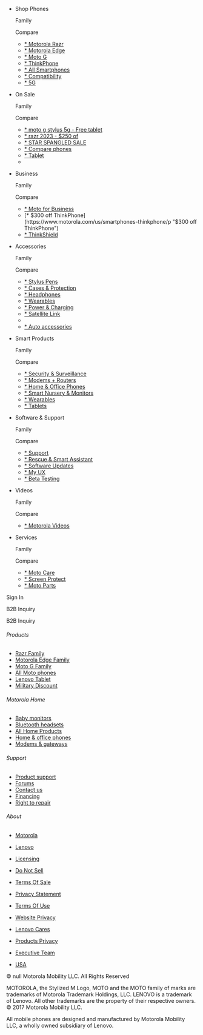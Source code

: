 [](https://www.motorola.com/us/)

* Shop Phones
    
    Family
    
    Compare
    
    * [* Motorola Razr](https://www.motorola.com/us/smartphones-razr-family "Motorola Razr")
    * [* Motorola Edge](https://www.motorola.com/us/smartphones-motorola-edge-family "Motorola Edge")
    * [* Moto G](https://www.motorola.com/us/smartphones-moto-g-family "Moto G")
    * [* ThinkPhone](https://www.motorola.com/us/smartphones-thinkphone/p "ThinkPhone")
    * [* All Smartphones](https://www.motorola.com/us/smartphones "All Smartphones")
    * [* Compatibility](https://www.motorola.com/us/carrier-compatibility "Compatibility")
    * [* 5G](https://www.motorola.com/us/smartphones-5g "5G")
    
* On Sale
    
    Family
    
    Compare
    
    * [* moto g stylus 5g - Free tablet](https://www.motorola.com/us/smartphones-moto-g-stylus-5g-gen-3/p?skuId=935 "moto g stylus 5g - Free tablet")
    * [* razr 2023 - $250 of](https://www.motorola.com/us/smartphones-razr-gen-3/p?skuId=984 "razr 2023 - $250 of")
    * [* STAR SPANGLED SALE](https://www.motorola.com/us/specials "STAR SPANGLED SALE")
    * [* Compare phones](https://www.motorola.com/us/compare-smartphones "Compare phones")
    * [* Tablet](https://www.motorola.com/us/lenovo-tab-p11/p "Tablet")
    * [](#)
    
* Business
    
    Family
    
    Compare
    
    * [* Moto for Business](https://www.motorola.com/us/business "Moto for Business")
    * [* $300 off ThinkPhone](https://www.motorola.com/us/smartphones-thinkphone/p "$300 off ThinkPhone")
    * [* ThinkShield](https://www.motorola.com/us/thinkshield/p "ThinkShield")
    
* Accessories
    
    Family
    
    Compare
    
    * [* Stylus Pens](https://www.motorola.com/us/moto-g-stylus-replacement-pens "Stylus Pens")
    * [* Cases & Protection](https://www.motorola.com/us/all-cases-and-protection "Cases & Protection")
    * [* Headphones](https://www.motorola.com/us/headphones "Headphones")
    * [* Wearables](https://www.motorola.com/us/wearables "Wearables")
    * [* Power & Charging](https://www.motorola.com/us/power-and-charger "Power & Charging")
    * [* Satellite Link](https://www.motorola.com/us/motorola-defy-satellite-link/p "Satellite Link")
    * [](#)
    * [* Auto accessories](https://www.motorola.com/us/auto-accessories "Auto accessories")
    
* Smart Products
    
    Family
    
    Compare
    
    * [* Security & Surveillance](https://www.motorola.com/us/security-and-surveillance "Security & Surveillance")
    * [* Modems + Routers](https://www.motorola.com/us/modems-routers "Modems + Routers")
    * [* Home & Office Phones](https://www.motorola.com/us/home-and-office-phones "Home & Office Phones")
    * [* Smart Nursery & Monitors](https://www.motorola.com/us/smart-nursery-and-monitors "Smart Nursery & Monitors")
    * [* Wearables](https://www.motorola.com/us/wearables "Wearables")
    * [* Tablets](https://www.motorola.com/us/tablet-family "Tablets")
    
* Software & Support
    
    Family
    
    Compare
    
    * [* Support](https://en-us.support.motorola.com/app/home "Support")
    * [* Rescue & Smart Assistant](https://en-us.support.motorola.com/app/rsa "Rescue & Smart Assistant")
    * [* Software Updates](https://motorola-global-portal.custhelp.com/app/software-upgrade/g_id/1949/ "Software Updates")
    * [* My UX](https://www.motorola.com/us/my-ux/p "My UX")
    * [* Beta Testing](https://lnv.gy/45GoKSB "Beta Testing")
    
* Videos
    
    Family
    
    Compare
    
    * [* Motorola Videos](https://www.motorola.com/us/content/videos "Motorola Videos")
    
* Services
    
    Family
    
    Compare
    
    * [* Moto Care](https://www.motorola.com/us/moto-care "Moto Care")
    * [* Screen Protect](https://www.motorola.com/us/motocarescreenprotect/p "Screen Protect")
    * [* Moto Parts](https://www.motorola.com/us/moto-parts/p "Moto Parts")
    

[](https://www.motorola.com/us/checkout/#/cart)

Sign In

B2B Inquiry

B2B Inquiry

###### Products

* [Razr Family](https://www.motorola.com/us/smartphones-razr-family)
* [Motorola Edge Family](https://www.motorola.com/us/smartphones-motorola-edge-family)
* [Moto G Family](https://www.motorola.com/us/smartphones-moto-g-family)
* [All Moto phones](https://www.motorola.com/us/smartphones)
* [Lenovo Tablet](https://www.motorola.com/us/lenovo-smart-tab-m10-fhd-plus-gen-2/p)
* [Military Discount](https://www.motorola.com/us/military-discount)

###### Motorola Home

* [Baby monitors](https://www.motorola.com/us/smart-nursery-and-monitors)
* [Bluetooth headsets](https://www.motorola.com/us/headphones)
* [All Home Products](https://www.motorola.com/us/all-smart-products)
* [Home & office phones](https://www.motorola.com/us/home-and-office-phones)
* [Modems & gateways](https://www.motorola.com/us/modems-routers)

###### Support

* [Product support](https://motorola-global-portal.custhelp.com/app/home)
* [Forums](https://forums.lenovo.com/t5/Motorola-Community/ct-p/MotorolaCommunity)
* [Contact us](https://motorola-global-portal.custhelp.com/app/mcp/contactus)
* [Financing](https://www.motorola.com/us/financing)
* [Right to repair](https://en-us.support.motorola.com/app/right-to-repair)

###### About

* [Motorola](https://www.motorola.com/us/about)
* [Lenovo](https://www.lenovo.com/us/en/pc/?referer=https%3A%2F%2Fwww.motorola.com%2F)
* [Licensing](https://www.motorola.com/us/about/licensing)
* [Do Not Sell](https://www.motorola.com/us/legal/motorola-data-privacy-rights)
* [Terms Of Sale](https://www.motorola.com/us/legal/terms-of-sale)
* [Privacy Statement](https://help.motorola.com/hc/apps/privacy/notice/us/en-us/)
* [Terms Of Use](https://www.motorola.com/us/legal/terms-of-use)
* [Website Privacy](https://www.motorola.com/us/legal/privacy-policy)
* [Lenovo Cares](https://www.lenovo.com/us/en/about/foundation/)
* [Products Privacy](https://www.motorola.com/us/legal/product-privacy)
* [Executive Team](https://www.motorola.com/us/about/motorola-executive-team)

* [USA](https://www.motorola.com/country-selector)

© null Motorola Mobility LLC. All Rights Reserved

MOTOROLA, the Stylized M Logo, MOTO and the MOTO family of marks are trademarks of Motorola Trademark Holdings, LLC. LENOVO is a trademark of Lenovo. All other trademarks are the property of their respective owners. © 2017 Motorola Mobility LLC.

All mobile phones are designed and manufactured by Motorola Mobility LLC, a wholly owned subsidiary of Lenovo.
